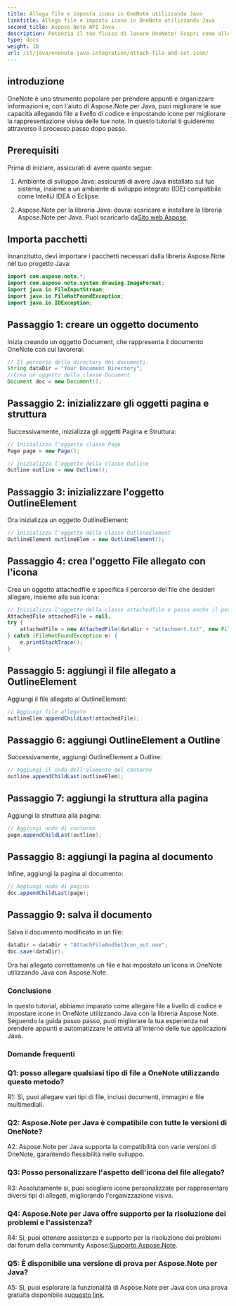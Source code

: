 ```yaml
---
title: Allega file e imposta icona in OneNote utilizzando Java
linktitle: Allega file e imposta icona in OneNote utilizzando Java
second_title: Aspose.Note API Java
description: Potenzia il tuo flusso di lavoro OneNote! Scopri come allegare file e personalizzare le icone a livello di codice in Java con Aspose.Note. Semplici passaggi e codice inclusi! #OneNote #Java #Aspose
type: docs
weight: 10
url: /it/java/onenote-java-integration/attach-file-and-set-icon/
---
```

## introduzione

OneNote è uno strumento popolare per prendere appunti e organizzare informazioni e, con l'aiuto di Aspose.Note per Java, puoi migliorare le sue capacità allegando file a livello di codice e impostando icone per migliorare la rappresentazione visiva delle tue note. In questo tutorial ti guideremo attraverso il processo passo dopo passo.

## Prerequisiti

Prima di iniziare, assicurati di avere quanto segue:

1. Ambiente di sviluppo Java: assicurati di avere Java installato sul tuo sistema, insieme a un ambiente di sviluppo integrato (IDE) compatibile come IntelliJ IDEA o Eclipse.
   
2.  Aspose.Note per la libreria Java: dovrai scaricare e installare la libreria Aspose.Note per Java. Puoi scaricarlo da[Sito web Aspose](https://releases.aspose.com/note/java/).

## Importa pacchetti

Innanzitutto, devi importare i pacchetti necessari dalla libreria Aspose.Note nel tuo progetto Java:

```java
import com.aspose.note.*;
import com.aspose.note.system.drawing.ImageFormat;
import java.io.FileInputStream;
import java.io.FileNotFoundException;
import java.io.IOException;
```

## Passaggio 1: creare un oggetto documento

Inizia creando un oggetto Document, che rappresenta il documento OneNote con cui lavorerai:

```java
// Il percorso della directory dei documenti.
String dataDir = "Your Document Directory";
//Crea un oggetto della classe Document
Document doc = new Document();
```

## Passaggio 2: inizializzare gli oggetti pagina e struttura

Successivamente, inizializza gli oggetti Pagina e Struttura:

```java
// Inizializza l'oggetto classe Page
Page page = new Page();

// Inizializza l'oggetto della classe Outline
Outline outline = new Outline();
```

## Passaggio 3: inizializzare l'oggetto OutlineElement

Ora inizializza un oggetto OutlineElement:

```java
// Inizializza l'oggetto della classe OutlineElement
OutlineElement outlineElem = new OutlineElement();
```

## Passaggio 4: crea l'oggetto File allegato con l'icona

Crea un oggetto attachedfile e specifica il percorso del file che desideri allegare, insieme alla sua icona:

```java
// Inizializza l'oggetto della classe attachedfile e passa anche il percorso dell'icona
AttachedFile attachedFile = null;
try {
    attachedFile = new AttachedFile(dataDir + "attachment.txt", new FileInputStream(dataDir  + "icon.jpg"), ImageFormat.getJpeg());
} catch (FileNotFoundException e) {
    e.printStackTrace();
}
```

## Passaggio 5: aggiungi il file allegato a OutlineElement

Aggiungi il file allegato al OutlineElement:

```java
// Aggiungi file allegato
outlineElem.appendChildLast(attachedFile);
```

## Passaggio 6: aggiungi OutlineElement a Outline

Successivamente, aggiungi OutlineElement a Outline:

```java
// Aggiungi il nodo dell'elemento del contorno
outline.appendChildLast(outlineElem);
```

## Passaggio 7: aggiungi la struttura alla pagina

Aggiungi la struttura alla pagina:

```java
// Aggiungi nodo di contorno
page.appendChildLast(outline);
```

## Passaggio 8: aggiungi la pagina al documento

Infine, aggiungi la pagina al documento:

```java
// Aggiungi nodo di pagina
doc.appendChildLast(page);
```

## Passaggio 9: salva il documento

Salva il documento modificato in un file:

```java
dataDir = dataDir + "AttachFileAndSetIcon_out.one";
doc.save(dataDir);
```

Ora hai allegato correttamente un file e hai impostato un'icona in OneNote utilizzando Java con Aspose.Note.

### Conclusione

In questo tutorial, abbiamo imparato come allegare file a livello di codice e impostare icone in OneNote utilizzando Java con la libreria Aspose.Note. Seguendo la guida passo passo, puoi migliorare la tua esperienza nel prendere appunti e automatizzare le attività all'interno delle tue applicazioni Java.

### Domande frequenti

### Q1: posso allegare qualsiasi tipo di file a OneNote utilizzando questo metodo?

R1: Sì, puoi allegare vari tipi di file, inclusi documenti, immagini e file multimediali.

### Q2: Aspose.Note per Java è compatibile con tutte le versioni di OneNote?

A2: Aspose.Note per Java supporta la compatibilità con varie versioni di OneNote, garantendo flessibilità nello sviluppo.

### Q3: Posso personalizzare l'aspetto dell'icona del file allegato?

R3: Assolutamente sì, puoi scegliere icone personalizzate per rappresentare diversi tipi di allegati, migliorando l'organizzazione visiva.

### Q4: Aspose.Note per Java offre supporto per la risoluzione dei problemi e l'assistenza?

 R4: Sì, puoi ottenere assistenza e supporto per la risoluzione dei problemi dai forum della community Aspose:[Supporto Aspose.Note](https://forum.aspose.com/c/note/28).

### Q5: È disponibile una versione di prova per Aspose.Note per Java?

A5: Sì, puoi esplorare la funzionalità di Aspose.Note per Java con una prova gratuita disponibile su[questo link](https://releases.aspose.com/).
